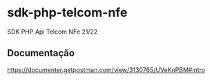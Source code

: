 # sdk-php-telcom-nfe
SDK PHP Api Telcom NFe 21/22

## Documentação
https://documenter.getpostman.com/view/3130765/UVeKnPBM#intro